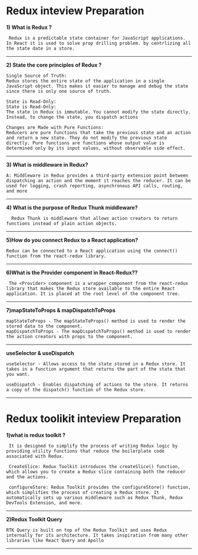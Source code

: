 # Redux inteview Preparation  

**1) What is Redux ?**
```
 Redux is a predictable state container for JavaScript applications. In React it is used to solve prop drilling problem. by centrlizing all the state date in a store.
```
***

**2) State the core principles of Redux ?**
```
Single Source of Truth:
Redux stores the entire state of the application in a single JavaScript object. This makes it easier to manage and debug the state since there is only one source of truth.

State is Read-Only:
State is Read-Only:
The state in Redux is immutable. You cannot modify the state directly. Instead, to change the state, you dispatch actions

Changes are Made with Pure Functions:
Reducers are pure functions that take the previous state and an action and return a new state. They do not modify the previous state directly. Pure functions are functions whose output value is determined only by its input values, without observable side effect.
```
***

**3) What is middleware in Redux?**
```
A: Middleware in Redux provides a third-party extension point between dispatching an action and the moment it reaches the reducer. It can be used for logging, crash reporting, asynchronous API calls, routing, and more
```
***

**4) What is the purpose of Redux Thunk middleware?**
```
  Redux Thunk is middleware that allows action creators to return functions instead of plain action objects.
```
***

**5)How do you connect Redux to a React application?**
```
Redux can be connected to a React application using the connect() function from the react-redux library.
```
***

**6)What is the Provider component in React-Redux??**
```
 The <Provider> component is a wrapper component from the react-redux library that makes the Redux store available to the entire React application. It is placed at the root level of the component tree.
```
***

**7)mapStateToProps & mapDispatchToProps**
```
mapStateToProps - The mapStateToProps() method is used to render the stored data to the component.
mapDispatchToProps - The mapDispatchToProps() method is used to render the action creators with props to the component.
```
***

**useSelector & useDispatch**
```
useSelector - Allows access to the state stored in a Redux store. It takes in a function argument that returns the part of the state that you want.

useDispatch - Enables dispatching of actions to the store. It returns a copy of the dispatch() function of the Redux store.
```
***

# Redux toolikit inteview Preparation  

**1)what is redux toolkit ?**
```
 It is designed to simplify the process of writing Redux logic by providing utility functions that reduce the boilerplate code associated with Redux.

 CreateSlice: Redux Toolkit introduces the createSlice() function, which allows you to create a Redux slice containing both the reducer and the actions. 

 configureStore: Redux Toolkit provides the configureStore() function, which simplifies the process of creating a Redux store. It automatically sets up various middleware such as Redux Thunk, Redux DevTools Extension, and more. 
```
***

**2)Redux Toolkit Query**
```
RTK Query is built on top of the Redux Toolkit and uses Redux internally for its architecture. It takes inspiration from many other libraries like React Query and Apollo
```
***
